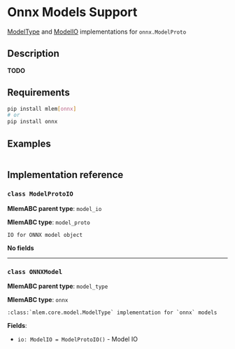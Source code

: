 # Onnx Models Support

[ModelType](/doc/user-guide/mlem-abcs#modeltype) and
[ModelIO](/doc/user-guide/mlem-abcs#modelio) implementations for
`onnx.ModelProto`

## Description

**TODO**

## Requirements

```bash
pip install mlem[onnx]
# or
pip install onnx
```

## Examples

```python

```

## Implementation reference

### `class ModelProtoIO`

**MlemABC parent type**: `model_io`

**MlemABC type**: `model_proto`

    IO for ONNX model object

**No fields**

---

### `class ONNXModel`

**MlemABC parent type**: `model_type`

**MlemABC type**: `onnx`

    :class:`mlem.core.model.ModelType` implementation for `onnx` models

**Fields**:

- `io: ModelIO = ModelProtoIO()` - Model IO
